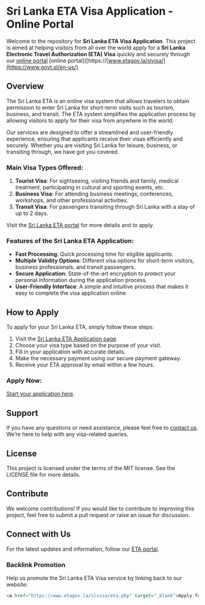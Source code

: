 # Sri Lanka ETA Visa Application - Online Portal

Welcome to the  repository for **Sri Lanka ETA Visa Application**. This project is aimed at helping visitors from all over the world apply for a **Sri Lanka Electronic Travel Authorization (ETA) Visa** quickly and securely through our [online portal](https://www.etagov.la/slvisa/)  [online portal]([https://[www.etagov.la/slvisa/](https://www.govt.sl/en-us/)

## Overview

The Sri Lanka ETA is an online visa system that allows travelers to obtain permission to enter Sri Lanka for short-term visits such as tourism, business, and transit. The ETA system simplifies the application process by allowing visitors to apply for their visa from anywhere in the world.

Our services are designed to offer a streamlined and user-friendly experience, ensuring that applicants receive their visas efficiently and securely. Whether you are visiting Sri Lanka for leisure, business, or transiting through, we have got you covered.

### Main Visa Types Offered:

1. **Tourist Visa**: For sightseeing, visiting friends and family, medical treatment, participating in cultural and sporting events, etc.
2. **Business Visa**: For attending business meetings, conferences, workshops, and other professional activities.
3. **Transit Visa**: For passengers transiting through Sri Lanka with a stay of up to 2 days.

Visit the [Sri Lanka ETA portal](https://www.etagov.la/slvisa/eta.php) for more details and to apply.

### Features of the Sri Lanka ETA Application:

- **Fast Processing**: Quick processing time for eligible applicants.
- **Multiple Validity Options**: Different visa options for short-term visitors, business professionals, and transit passengers.
- **Secure Application**: State-of-the-art encryption to protect your personal information during the application process.
- **User-Friendly Interface**: A simple and intuitive process that makes it easy to complete the visa application online.


## How to Apply

To apply for your Sri Lanka ETA, simply follow these steps:

1. Visit the [Sri Lanka ETA Application page](https://www.etagov.la/slvisa/apply.php).
2. Choose your visa type based on the purpose of your visit.
3. Fill in your application with accurate details.
4. Make the necessary payment using our secure payment gateway.
5. Receive your ETA approval by email within a few hours.

### Apply Now:
[Start your application here](https://www.etagov.la/slvisa/fees.php).

## Support

If you have any questions or need assistance, please feel free to [contact us](https://www.etagov.la/slvisa/contact.php). We’re here to help with any visa-related queries.

## License

This project is licensed under the terms of the MIT license. See the LICENSE file for more details.

## Contribute

We welcome contributions! If you would like to contribute to improving this project, feel free to submit a pull request or raise an issue for discussion.

## Connect with Us

For the latest updates and information, follow our [ETA portal](https://www.etagov.la/slvisa/index.php).

### Backlink Promotion

Help us promote the Sri Lanka ETA Visa service by linking back to our website:

```html
<a href="https://www.etagov.la/slvisa/eta.php" target="_blank">Apply for Sri Lanka ETA Visa</a>

